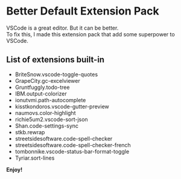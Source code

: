 # Better Default Extension Pack

VSCode is a great editor. But it can be better.  
To fix this, I made this extension pack that add some superpower to VSCode.

## List of extensions built-in

- BriteSnow.vscode-toggle-quotes
- GrapeCity.gc-excelviewer
- Gruntfuggly.todo-tree
- IBM.output-colorizer
- ionutvmi.path-autocomplete
- kisstkondoros.vscode-gutter-preview
- naumovs.color-highlight
- richie5um2.vscode-sort-json
- Shan.code-settings-sync
- stkb.rewrap
- streetsidesoftware.code-spell-checker
- streetsidesoftware.code-spell-checker-french
- tombonnike.vscode-status-bar-format-toggle
- Tyriar.sort-lines

**Enjoy!**

